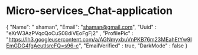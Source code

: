 # Micro-services_Chat-application

{
  "Name": " shaman",
  "Email": "shaman@gmail.com",
  "Uuid" : "eXrW3AzPVqcQoCuS08diVEoFgFj2" ,
	"ProfilePic" : "https://lh3.googleusercontent.com/a/AGNmyxbuVnPKB76m23MEahEtYw9IEmGDG4fgAeutIsrcFQ=s96-c",
	"EmailVerified" : true,
	"DarkMode" : false
}


